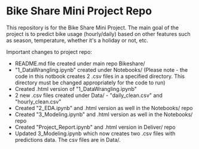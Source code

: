 # Bike Share Mini Project Repo

This repository is for the Bike Share Mini Project. The main goal of the project is to predict bike usage (hourly/daily) based on other features such as season, temperature, whether it's a holiday or not, etc. 

Important changes to project repo:

* README.md file created under main repo Bikeshare/
* "1_DataWrangling.ipynb" created under Notebooks/ (Please note - the code in this notbook creates 2 .csv files in a specified directory. This directory must be changed appropriately for the code to run)
* Created .html version of "1_DataWrangling.ipynb"
* 2 new .csv files created under Data/ - "daily_clean.csv" and "hourly_clean.csv"
* Created "2_EDA.ipynb" and .html version as well in the Notebooks/ repo
* Created "3_Modeling.ipynb" and .html version as well in the Notebooks/ repo
* Created "Project_Report.ipynb" and .html version in Deliver/ repo
* Updated 3_Modeling.ipynb which now creates two .csv files with predictions data. The csv files are in Data/.
